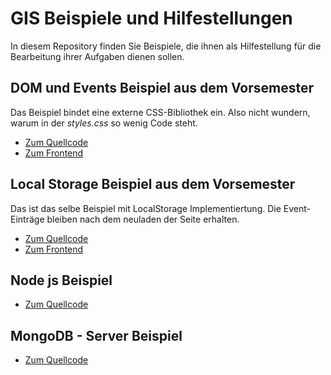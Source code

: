 # GIS Beispiele und Hilfestellungen

In diesem Repository finden Sie Beispiele, die ihnen als Hilfestellung für die Bearbeitung ihrer Aufgaben dienen sollen.

## DOM und Events Beispiel aus dem Vorsemester

Das Beispiel bindet eine externe CSS-Bibliothek ein. Also nicht wundern, warum in der *styles.css* so wenig Code steht.

* [Zum Quellcode](https://github.com/PhilippOesch/GIS_Beispiele_und_Hilfestellungen_SoSe2022/tree/main/DOM_Events_Beispiel_Vorsemester)
* [Zum Frontend](https://philippoesch.github.io/GIS_Beispiele_und_Hilfestellungen_SoSe2022/DOM_Events_Beispiel_Vorsemester/)

## Local Storage Beispiel aus dem Vorsemester

Das ist das selbe Beispiel mit LocalStorage Implementiertung. Die Event-Einträge bleiben nach dem neuladen der Seite erhalten.

* [Zum Quellcode](https://github.com/PhilippOesch/GIS_Beispiele_und_Hilfestellungen_SoSe2022/tree/main/LocalStorage_Beispiel/)
* [Zum Frontend](https://philippoesch.github.io/GIS_Beispiele_und_Hilfestellungen_SoSe2022/LocalStorage_Beispiel//)

## Node js Beispiel

* [Zum Quellcode](https://github.com/PhilippOesch/GIS_Beispiele_und_Hilfestellungen_SoSe2022/tree/main/example_node/)

## MongoDB - Server Beispiel

* [Zum Quellcode](https://github.com/PhilippOesch/GIS_Beispiele_und_Hilfestellungen_SoSe2022/tree/main/mongodb_server_beispiel)